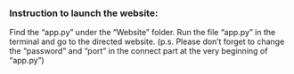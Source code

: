 ### Instruction to launch the website:

Find the “app.py” under the “Website” folder. Run the file “app.py” in the terminal and go to the directed website. (p.s. Please don’t forget to change the “password” and “port” in the connect part at the very beginning of “app.py”)
